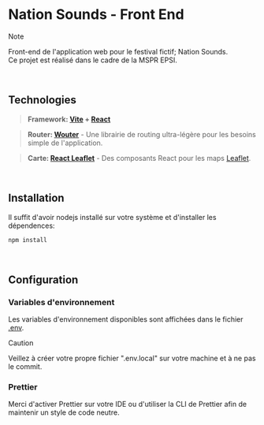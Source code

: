 # Nation Sounds - Front End

> [!NOTE]
> Front-end de l'application web pour le festival fictif; Nation Sounds.<br />Ce projet est réalisé dans le cadre de la MSPR EPSI.

<br />

## Technologies

> **Framework: [Vite](https://vite.dev) + [React](https://react.dev)**

> **Router: [Wouter](https://github.com/molefrog/wouter)** - Une librairie de routing ultra-légère pour les besoins simple de l'application.

> **Carte: [React Leaflet](https://react-leaflet.js.org/)** - Des composants React pour les maps [Leaflet](https://leafletjs.com/).

<br />

## Installation

Il suffit d'avoir nodejs installé sur votre système et d'installer les dépendences:
```javascript
npm install
```

<br />

## Configuration

### Variables d'environnement

Les variables d'environnement disponibles sont affichées dans le fichier [.env](.env).
> [!CAUTION]
> Veillez à créer votre propre fichier ".env.local" sur votre machine et à ne pas le commit.

### Prettier

Merci d'activer Prettier sur votre IDE ou d'utiliser la CLI de Prettier afin de maintenir un style de code neutre.


